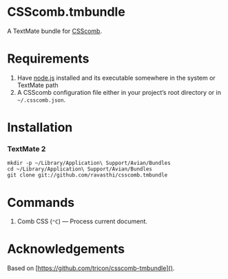 # CSScomb.tmbundle

A TextMate bundle for [CSScomb](https://github.com/csscomb/csscomb.js).


# Requirements

1. Have [node.js](http://nodejs.org) installed and its executable somewhere in the system or TextMate path
1. A CSScomb configuration file either in your project’s root directory or in `~/.csscomb.json`.

# Installation

### TextMate 2

    mkdir -p ~/Library/Application\ Support/Avian/Bundles
    cd ~/Library/Application\ Support/Avian/Bundles
    git clone git://github.com/ravasthi/csscomb.tmbundle


# Commands

1. Comb CSS (`⌃C`) — Process current document.

# Acknowledgements

Based on [https://github.com/tricon/csscomb-tmbundle]().
